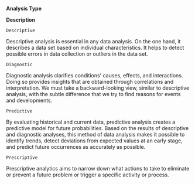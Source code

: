 **Analysis Type**

**Description**

`Descriptive`

Descriptive analysis is essential in any data analysis. On the one hand, it describes a data set based on individual characteristics. It helps to detect possible errors in data collection or outliers in the data set.

`Diagnostic`

Diagnostic analysis clarifies conditions' causes, effects, and interactions. Doing so provides insights that are obtained through correlations and interpretation. We must take a backward-looking view, similar to descriptive analysis, with the subtle difference that we try to find reasons for events and developments.

`Predictive`

By evaluating historical and current data, predictive analysis creates a predictive model for future probabilities. Based on the results of descriptive and diagnostic analyses, this method of data analysis makes it possible to identify trends, detect deviations from expected values at an early stage, and predict future occurrences as accurately as possible.

`Prescriptive`

Prescriptive analytics aims to narrow down what actions to take to eliminate or prevent a future problem or trigger a specific activity or process.